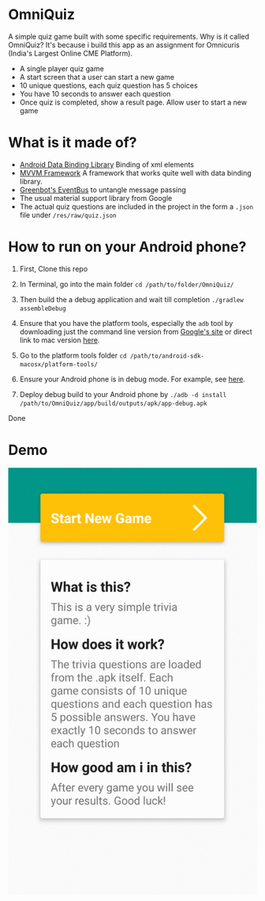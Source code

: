 # OmniQuiz
A simple quiz game built with some specific requirements. Why is it called OmniQuiz? It's because i build this app as an assignment for Omnicuris (India's Largest Online CME Platform).
* A single player quiz game
* A start screen that a user can start a new game
* 10 unique questions, each quiz question has 5 choices
* You have 10 seconds to answer each question
* Once quiz is completed, show a result page. Allow user to start a new game

# What is it made of?
* [Android Data Binding Library](https://developer.android.com/topic/libraries/data-binding/index.html) Binding of xml elements
* [MVVM Framework](https://en.wikipedia.org/wiki/Model–view–viewmodel) A framework that works quite well with data binding library.
* [Greenbot's EventBus](https://github.com/greenrobot/EventBus) to untangle message passing
* The usual material support library from Google
* The actual quiz questions are included in the project in the form a `.json` file under `/res/raw/quiz.json`

# How to run on your Android phone?
1. First, Clone this repo

2. In Terminal, go into the main folder
`cd /path/to/folder/OmniQuiz/`

3. Then build the a debug application and wait till completion
`./gradlew assembleDebug`

4. Ensure that you have the platform tools, especially the `adb` tool by downloading just the command line version from [Google's site](https://developer.android.com/studio/index.html) or direct link to mac version [here](https://dl.google.com/android/android-sdk_r24.4.1-macosx.zip).

5. Go to the platform tools folder
`cd /path/to/android-sdk-macosx/platform-tools/`

6. Ensure your Android phone is in debug mode. For example, see [here](https://www.kingoapp.com/root-tutorials/how-to-enable-usb-debugging-mode-on-android.htm).

6. Deploy debug build to your Android phone by 
`./adb -d install /path/to/OmniQuiz/app/build/outputs/apk/app-debug.apk`

Done

# Demo
![OmniQuiz Demo](quiz.gif)

